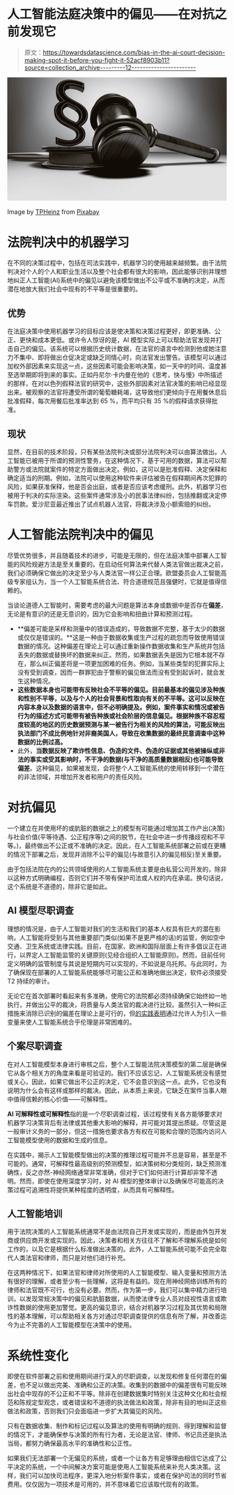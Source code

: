 # 人工智能法庭决策中的偏见——在对抗之前发现它

> 原文：<https://towardsdatascience.com/bias-in-the-ai-court-decision-making-spot-it-before-you-fight-it-52acf8903b11?source=collection_archive---------12----------------------->

![](img/1abea25a271c646650ea93401a53dc45.png)

Image by [TPHeinz](https://pixabay.com/users/TPHeinz-2541163/?utm_source=link-attribution&utm_medium=referral&utm_campaign=image&utm_content=3667391) from [Pixabay](https://pixabay.com/?utm_source=link-attribution&utm_medium=referral&utm_campaign=image&utm_content=3667391)

# 法院判决中的机器学习

在不同的决策过程中，包括在司法实践中，机器学习的使用越来越频繁。由于法院判决对个人的个人和职业生活以及整个社会都有很大的影响，因此能够识别并理想地纠正人工智能(AI)系统中的偏见以避免该模型做出不公平或不准确的决定，从而潜在地放大我们社会中现有的不平等是很重要的。

## 优势

在法庭决策中使用机器学习的目标应该是使决策和决策过程更好，即更准确、公正、更快和成本更低。或许令人惊讶的是，AI 模型实际上可以帮助法官发现并打击自己的偏见。该系统可以根据历史统计数据，在法官的语言中检测到他或她注意力不集中、即将做出仓促决定或缺乏同情心时，向法官发出警告。该模型可以通过加权外部因素来实现这一点，这些因素可能会影响决策，如一天中的时间、温度甚至选举期即将到来的事实。正如丹尼尔·卡内曼在他的《思考，快与慢》中所描述的那样，在对以色列假释法官的研究中，这些外部因素对法官决策的影响已经显现出来。被观察的法官将遭受所谓的葡萄糖耗竭，这导致他们更倾向于在用餐休息后批准假释，每次用餐后批准率达到 65 %，而平均只有 35 %的假释请求获得批准。

## 现状

显然，在目前的技术阶段，只有某些法院判决或部分法院判决可以由算法做出。人工智能已被用于所谓的预测性警务，在这种情况下，基于可用的数据，算法可以帮助警方或法院就案件的特定方面做出决定。例如，这可以是批准假释、决定保释和确定适当的刑期。例如，法院可以使用这种软件来评估被告在假释期间再次犯罪的风险，如果获准保释，他是否会出庭，或者是否应该考虑缓刑。此外，机器学习也被用于判决的实际渲染。这些案件通常涉及小的民事法律纠纷，包括推翻或决定停车罚款。爱沙尼亚最近推出了试点机器人法官，将裁决涉及小额索赔的纠纷。

# 人工智能法院判决中的偏见

尽管优势很多，并且随着技术的进步，可能是无限的，但在法庭决策中部署人工智能的风险规避方法是至关重要的。在启动任何算法来代替人类法官做出裁决之前，我们必须确保它做出的决定至少与人类法官一样公正合理。欧盟委员会人工智能高级专家组认为，当一个人工智能系统合法、符合道德规范且强健时，它就是值得信赖的。

当谈论道德人工智能时，需要考虑的最大问题是算法本身或数据中是否存在**偏差**，无论是有意识的还是无意识的，因为它会影响和扭曲计算和预测过程。

*   **偏差可能是采样和测量中的错误造成的，导致数据不完整，基于太少的数据或仅仅是错误的。**这是一种由于数据收集或生产过程的疏忽而导致使用错误数据的情况。这种偏差在理论上可以通过重新操作数据收集和生产系统并包括丢失的数据或替换坏的数据来纠正。然而，如果数据丢失是因为它根本就不存在，那么纠正偏差将是一项更加困难的任务。例如，当某些类型的犯罪实际上没有受到调查，因而一群罪犯由于警察的偏见做法而没有受到起诉时，就会发生这种情况。
*   **这些数据本身也可能带有反映社会不平等的偏见。目前最基本的偏见涉及种族和性别不平等，以及与个人的社会背景和性取向有关的不平等。这可以反映在内容本身以及数据的语言中，但不必明确提及。例如，案件事实和情况或被告行为的描述方式可能带有被告种族或社会阶层的信息偏见。根据种族不容忍程度较高的地区的历史数据预测与某一被告行为相关的风险的算法，可能反映出执法部门不成比例地针对非裔美国人，导致在收集数据的最终民意调查中这种数据的比例过高。**
*   此外，**当数据反映了欺诈性信息、伪造的文件、伪造的证据或其他被操纵或非法的事实或受其影响时，不干净的数据(与干净的高质量数据相反)也可能导致偏差**。这种偏见，如果被发现，会将整个人工智能系统的使用转移到一个潜在的非法领域，并增加开发者和用户的责任风险。

# 对抗偏见

一个建立在并使用坏的或肮脏的数据之上的模型有可能通过增加其工作产出(决策)与社会价值(平等待遇、公正程序等)之间的脱节，在社会中进一步传播歧视和不平等。)，最终做出不公正或不准确的决定。因此，在人工智能系统部署之前或在更糟的情况下部署之后，发现并消除不公平的偏见(与故意引入的偏见相反)至关重要。

由于包括法院在内的公共领域使用的人工智能系统主要是由私营公司开发的，除非以这种方式明确编程，否则它们并不带有保护司法或人权的内在承诺。换句话说，这个系统是不道德的，除非它是如此。

## AI 模型尽职调查

理想的情况是，由于人工智能对我们的生活和我们的基本人权具有巨大的潜在影响，人工智能将受到与其他重要部门类似(如果不是更严格的话)的监管，例如空中交通、卫生系统或法律实践。目前，在国家、欧洲和国际层面上有许多倡议正在进行，以界定人工智能监管的关键原则(见经合组织人工智能原则)。然而，目前任何定义明确的监管制度与其说是短期内可以实现的，不如说是乌托邦。与此同时，为了确保现在部署的人工智能系统能够尽可能公正和准确地做出决定，软件必须接受 T2 持续的审计。

无论它在首次部署时看起来有多准确，使用它的法院都必须持续确保它始终如一地执行，并做出公平的裁决，将质量与人类法官的裁决进行比较。虽然引入一种纠正措施来消除已识别的偏差在理论上是可行的，但[的实践表明](https://poseidon01.ssrn.com/delivery.php?ID=816116074064003023081023089074028081024036042028091005105067127026092075091074087126009003116014006009030064112028104107096087114026028080092007066103116104102084090081005076082069121126024108092103083065120073119123079123095096079090102108101006007068&EXT=pdf)通过允许人为引入一些变量来使人工智能系统合乎伦理是非常困难的。

## 个案尽职调查

在对人工智能模型本身进行审核之后，整个人工智能法院决策模型的第二层是确保它从各个相关方的角度来看是可验证的。我们不应该忘记，人工智能系统没有感觉或关心，因此，如果它做出不公正的决定，它不会意识到这一点。此外，它也没有说明为什么会有这样或那样的裁决。因此，从本质上来说，它缺乏在案件当事人眼中值得信赖的核心价值——可解释性。

**AI 可解释性或可解释性**指的是一个尽职调查过程，该过程使有关各方能够要求对机器学习决策背后有法律或其他重大影响的解释，并可能对其提出质疑。尽管这是一般审计义务的一部分，但这一措施也要求各方有权在可能和合理的范围内访问人工智能模型使用的数据和生成的信息。

在实践中，揭示人工智能模型做出的决策的推理过程可能并不总是容易，甚至是不可能的。通常，可解释性最高级别的预测模型，如决策树和分类规则，缺乏预测准确性，反之亦然-神经网络通常非常准确，但对于它们如何进行计算却非常不透明。然而，即使在使用深度学习时，对 AI 模型的整体审计以及确保尽可能高的决策过程可追溯性将提供某种程度的透明度，从而具有可解释性。

## 人工智能培训

用于法院决策的人工智能系统通常不是由法院自己开发或实现的，而是由外包开发商或供应商开发或实现的。因此，决策者和相关方往往不了解和不理解系统是如何工作的，以及它是根据什么标准做出决策的。此外，人工智能系统可能不会完全取代人类法官和律师，而只是对他们进行补充。

在这两种情况下，如果法官和律师对所使用的人工智能模型、输入变量和预测方法有很好的理解，或者至少有一些理解，这将是有益的。现在用神经网络训练所有的律师和法官既不可行，也没有必要。然而，作为第一步，我们可以集中精力进行培训，以发现常规决策中的偏见和肮脏数据，从而使法律专业人员对歧视性语言或欺诈性数据的使用更加警觉。更高的偏见意识，结合对机器学习过程及其优势和局限性的基本理解，可以帮助相关各方对通过尽职调查提供的信息有所了解，并改善迄今为止不完善的人工智能模型在决策中的使用。

# 系统性变化

即使在软件部署之前和使用期间进行深入的尽职调查，以发现和修复任何潜在的偏差，也不足以做出完美、准确和公正的决策。收集到的数据中的偏差很有可能反映出社会中现存的不公正和不平等。除非在创建数据集时特别关注这种文化和社会规范和陈规定型观念，或者错误和不道德的执法做法和政策，除非有目的地纠正这些做法和政策，否则我们只会面临进一步扩大其偏见的风险。

只有在数据收集、制作和标记过程以及算法的使用有明确的规则、得到理解和监督的情况下，才能确保参与决策的所有行为者，无论是法官、律师、书记员还是执法当局，都努力确保最高水平的准确性和公正性。

如果我们无法部署一个无偏见的系统，或者一个让各方有足够理由相信它达成了公平决定的系统，一个中间解决方案可能是使用人工智能系统来补充人类决策。这样，我们可以加快司法程序，更深入地分析案件事实，或者在保护司法的同时节省费用。仅仅因为一项技术是可用的，并不意味着它应该取代现有的政策。